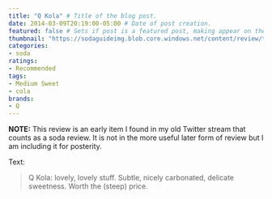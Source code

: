 ```yaml
---
title: "Q Kola" # Title of the blog post.
date: 2014-03-09T20:19:00-05:00 # Date of post creation.
featured: false # Sets if post is a featured post, making appear on the home page side bar.
thumbnail: "https://sodaguideimg.blob.core.windows.net/content/review/thumbs/q-kola.jpg" # Sets thumbnail image appearing inside card on homepage.
categories:
- soda
ratings:
- Recommended
tags:
- Medium Sweet
- cola
brands:
- Q
---
```


**NOTE:** This review is an early item I found in my old Twitter stream that counts as a soda review. It is not in the more useful later form of review but I am including it for posterity.

<!-- \{\{< tweet 442832133485506560 >\}\} -->

Text:
> Q Kola: lovely, lovely stuff. Subtle, nicely carbonated, delicate sweetness. Worth the (steep) price.